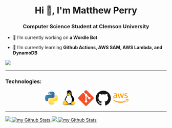 <h1 align="center">Hi 👋, I'm Matthew Perry</h1>
<h3 align="center">Computer Science Student at Clemson University</h3>

- 🔭 I’m currently working on **a Wordle Bot**

- 🌱 I’m currently learning **Github Actions, AWS SAM, AWS Lambda, and DynamoDB**

<a href='https://www.linkedin.com/in/matthewperrydev/'>
	<img src='https://img.shields.io/badge/-Matthew%20Perry-blue?style=flat&logo=Linkedin&logoColor=white&link=https://www.linkedin.com/in/matthewperry-dev/'/>
</a>

---
### Technologies:

<div align='center'>
	<img src = 'https://github.com/devicons/devicon/blob/master/icons/python/python-original.svg?raw=true' alt='Python' width='50'/> 
	<img src = 'https://github.com/devicons/devicon/blob/master/icons/linux/linux-original.svg?raw=true' alt='Linux' width='50'/> 
	<img src = 'https://github.com/devicons/devicon/blob/master/icons/git/git-plain.svg?raw=true' alt='Git' width='50'/>
	<img src = 'https://github.com/devicons/devicon/blob/master/icons/github/github-original.svg?raw=true' alt='GitHub' width='50'/>
	<img src = 'https://github.com/devicons/devicon/blob/master/icons/amazonwebservices/amazonwebservices-plain-wordmark.svg?raw=true' alt='AWS' width='50'/> 

</div>

---

<a href="https://github.com/MatthewPerryDev#gh-dark-mode-only">
	<img src="https://activity-graph.herokuapp.com/graph?username=MatthewPerryDev&theme=react-dark&hide_border=true&area=true#gh-dark-mode-only" />
	
<img align="center" src="https://github-readme-stats.vercel.app/api?username=MatthewPerryDev&include_all_commits=true&count_private=true&show_icons=true&theme=github_dark#gh-dark-mode-only" alt="my Github Stats"/>
</a>

<a href="https://github.com/MatthewPerryDev#gh-light-mode-only">
	<img src="https://activity-graph.herokuapp.com/graph?username=MatthewPerryDev&theme=minimal&hide_border=true&area=true#gh-light-mode-only" />
	
<img align="center" src="https://github-readme-stats.vercel.app/api?username=MatthewPerryDev&include_all_commits=true&count_private=true&show_icons=true&theme=default#gh-light-mode-only" alt="my Github Stats"/>
</a>
